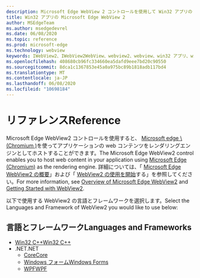 ```yaml
---
description: Microsoft Edge WebView 2 コントロールを使用して Win32 アプリの web コンテンツをホストする
title: Win32 アプリの Microsoft Edge WebView 2
author: MSEdgeTeam
ms.author: msedgedevrel
ms.date: 06/08/2020
ms.topic: reference
ms.prod: microsoft-edge
ms.technology: webview
keywords: IWebView2、IWebView2WebView、webview2、webview、win32 アプリ、win32、edge、ICoreWebView2、ICoreWebView2Controller、browser control、edge html
ms.openlocfilehash: 408680cb96fc334660ea5dafd9eee7bd20c90550
ms.sourcegitcommit: 8dca1c1367853e45a0a975bc89b1818adb117bd4
ms.translationtype: MT
ms.contentlocale: ja-JP
ms.lasthandoff: 06/08/2020
ms.locfileid: "10698184"
---
```

# <span data-ttu-id="045ec-104">リファレンス</span><span class="sxs-lookup"><span data-stu-id="045ec-104">Reference</span></span>

<span data-ttu-id="045ec-105">Microsoft Edge WebView2 コントロールを使用すると、 [Microsoft edge \ (Chromium \)](https://www.microsoftedgeinsider.com)を使ってアプリケーションの web コンテンツをレンダリングエンジンとしてホストすることができます。</span><span class="sxs-lookup"><span data-stu-id="045ec-105">The Microsoft Edge WebView2 control enables you to host web content in your application using [Microsoft Edge \(Chromium\)](https://www.microsoftedgeinsider.com) as the rendering engine.</span></span>  <span data-ttu-id="045ec-106">詳細については、「 [Microsoft Edge WebView2 の概要](./index.md)」および「 [WebView2 の使用を開始](gettingstarted/win32.md)する」を参照してください。</span><span class="sxs-lookup"><span data-stu-id="045ec-106">For more information, see [Overview of Microsoft Edge WebView2](./index.md) and [Getting Started with WebView2](gettingstarted/win32.md).</span></span>

<span data-ttu-id="045ec-107">以下で使用する WebView2 の言語とフレームワークを選択します。</span><span class="sxs-lookup"><span data-stu-id="045ec-107">Select the Languages and Framework of WebView2 you would like to use below:</span></span>

## <span data-ttu-id="045ec-108">言語とフレームワーク</span><span class="sxs-lookup"><span data-stu-id="045ec-108">Languages and Frameworks</span></span>

* [<span data-ttu-id="045ec-109">Win32 C++</span><span class="sxs-lookup"><span data-stu-id="045ec-109">Win32 C++</span></span>](reference/win32/0-9-538-reference-webview2.md)
* <span data-ttu-id="045ec-110">.NET</span><span class="sxs-lookup"><span data-stu-id="045ec-110">.NET</span></span>
  * [<span data-ttu-id="045ec-111">Core</span><span class="sxs-lookup"><span data-stu-id="045ec-111">Core</span></span>](reference/dotnet/0-9-538-reference-webview2.md)
  * [<span data-ttu-id="045ec-112">Windows フォーム</span><span class="sxs-lookup"><span data-stu-id="045ec-112">Windows Forms</span></span>](reference/winforms/0-9-515-reference-webview2.md)
  * [<span data-ttu-id="045ec-113">WPF</span><span class="sxs-lookup"><span data-stu-id="045ec-113">WPF</span></span>](reference/wpf/0-9-515-reference-webview2.md)
